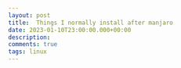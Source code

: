 ```yaml
---
layout: post
title:  Things I normally install after manjaro 
date: 2023-01-10T23:00:00.000+00:00
description:  
comments: true
tags: linux
---
```



